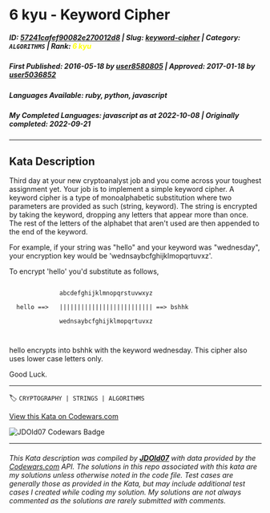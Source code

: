 # 6 kyu - Keyword Cipher

##### **ID**: [57241cafef90082e270012d8](https://www.codewars.com/kata/57241cafef90082e270012d8) | **Slug**: [keyword-cipher](https://www.codewars.com/kata/57241cafef90082e270012d8) | **Category**: `ALGORITHMS` | **Rank**: <span style="color:yellow">6 kyu</span>

##### **First Published**: 2016-05-18 ***by*** [user8580805](https://www.codewars.com/users/user8580805) | **Approved**: 2017-01-18 ***by*** [user5036852](https://www.codewars.com/users/user5036852)

##### **Languages Available**: ruby, python, javascript

##### **My Completed Languages**: javascript ***as at*** 2022-10-08 | **Originally completed**: 2022-09-21

---

## Kata Description


Third day at your new cryptoanalyst job and you come across your toughest assignment yet. Your job is to implement a simple keyword cipher. A keyword cipher is a type of monoalphabetic substitution where two parameters are provided as such (string, keyword). The string is encrypted by taking the keyword, dropping any letters that appear more than once. The rest of the letters of the alphabet that aren't used are then appended to the end of the keyword.



For example, if your string was "hello" and your keyword was "wednesday", your encryption key would be 'wednsaybcfghijklmopqrtuvxz'.



To encrypt 'hello' you'd substitute as follows,

```

              abcdefghijklmnopqrstuvwxyz

  hello ==>   |||||||||||||||||||||||||| ==> bshhk

              wednsaybcfghijklmopqrtuvxz



```             



hello encrypts into bshhk with the keyword wednesday. This cipher also uses lower case letters only.



Good Luck.



---


🏷 `CRYPTOGRAPHY | STRINGS | ALGORITHMS`


[View this Kata on Codewars.com](https://www.codewars.com/kata/57241cafef90082e270012d8)

![](https://www.codewars.com/users/jdold07/badges/large "JDOld07 Codewars Badge")

---

###### *This Kata description was compiled by [**JDOld07**](https://tpstech.dev) with data provided by the [Codewars.com](https://www.codewars.com) API.  The solutions in this repo associated with this kata are my solutions unless otherwise noted in the code file.  Test cases are generally those as provided in the Kata, but may include additional test cases I created while coding my solution.  My solutions are not always commented as the solutions are rarely submitted with comments.*
